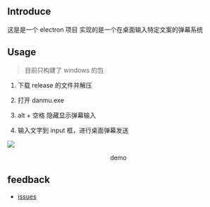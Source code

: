## Introduce

这是是一个 electron 项目
实现的是一个在桌面输入特定文案的弹幕系统

## Usage

> 目前只构建了 windows 的包

1. 下载 release 的文件并解压

2. 打开 danmu.exe

3. alt + 空格 隐藏显示弹幕输入

4. 输入文字到 input 框，进行桌面弹幕发送

![](https://cdn.jsdelivr.net/gh/PancakeDogLLL/imageBed/img/2025-01-15%20000213.png)

<center>demo</center>

## feedback

- [issues](https://github.com/Jealh-h/desktop-barrage/issues)
